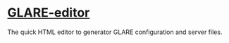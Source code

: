 # [GLARE-editor](https://glare.cs.kent.edu/)
The quick HTML editor to generator GLARE configuration and server files.
